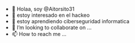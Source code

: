 - 👋 Holaa, soy @Aitorsito31
- 👀 estoy interesado en el hackeo
- 🌱 estoy aprendiendo ciberseguridad informatica
- 💞️ I’m looking to collaborate on ...
- 📫 How to reach me ...

<!---
Aitorsito31/Aitorsito31 is a ✨ special ✨ repository because its `README.md` (this file) appears on your GitHub profile.
You can click the Preview link to take a look at your changes.
--->
